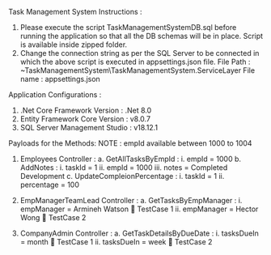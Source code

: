 Task Management System 
Instructions :
1.	Please execute the script TaskManagementSystemDB.sql before running the application so that all the DB schemas will be in place.
Script is available inside zipped folder.
2.	Change the connection string as per the SQL Server to be connected in which the above script is executed in appsettings.json file.
File Path : ~TaskManagementSystem\TaskManagementSystem.ServiceLayer
File name : appsettings.json
 

Application Configurations :
1.	.Net Core Framework Version : .Net 8.0
2.	Entity Framework Core Version : v8.0.7
3.	SQL Server Management Studio : v18.12.1

Payloads for the Methods:
NOTE : empId available between 1000 to 1004
1.	Employees Controller :
a.	GetAllTasksByEmpId :
i.	empId = 1000
b.	AddNotes :
i.	taskId = 1
ii.	empId = 1000
iii.	notes = Completed Development
c.	UpdateCompleionPercentage :
i.	taskId = 1
ii.	percentage = 100

2.	EmpManagerTeamLead Controller :
a.	GetTasksByEmpManager :
i.	empManager = Armineh Watson		 TestCase 1
ii.	empManager = Hector Wong			 TestCase 2

3.	CompanyAdmin Controller :
a.	GetTaskDetailsByDueDate :
i.	tasksDueIn = month       	 TestCase 1
ii.	tasksDueIn = week		 TestCase 2
